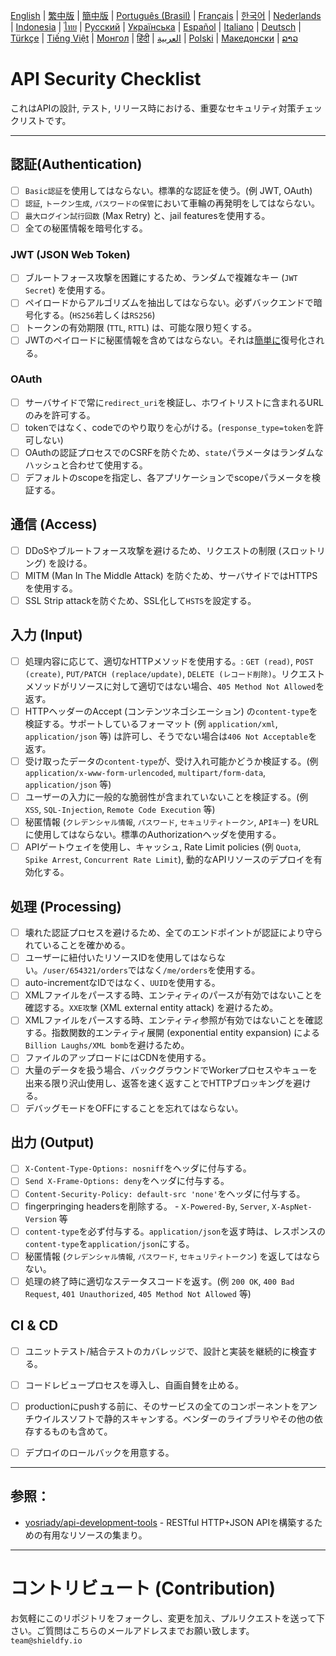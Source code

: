 [English](./README.md) | [繁中版](./README-tw.md) | [簡中版](./README-zh.md) | [Português (Brasil)](./README-pt_BR.md) | [Français](./README-fr.md) | [한국어](./README-ko.md) | [Nederlands](./README-nl.md) | [Indonesia](./README-id.md) | [ไทย](./README-th.md) | [Русский](./README-ru.md) | [Українська](./README-uk.md) | [Español](./README-es.md) | [Italiano](./README-it.md) | [Deutsch](./README-de.md) | [Türkçe](./README-tr.md) | [Tiếng Việt](./README-vi.md) | [Монгол](./README-mn.md) | [हिंदी](./README-hi.md) | [العربية](./README-ar.md) | [Polski](./README-pl.md) | [Македонски](./README-mk.md) | [ລາວ](./README-lo.md)

# API Security Checklist
これはAPIの設計, テスト, リリース時における、重要なセキュリティ対策チェックリストです。


---

## 認証(Authentication)
- [ ] `Basic認証`を使用してはならない。標準的な認証を使う。(例 JWT, OAuth)
- [ ] `認証`, `トークン生成`, `パスワードの保管`において車輪の再発明をしてはならない。
- [ ] `最大ログイン試行回数` (Max Retry) と、jail featuresを使用する。
- [ ] 全ての秘匿情報を暗号化する。

### JWT (JSON Web Token)
- [ ] ブルートフォース攻撃を困難にするため、ランダムで複雑なキー (`JWT Secret`) を使用する。
- [ ] ペイロードからアルゴリズムを抽出してはならない。必ずバックエンドで暗号化する。(`HS256`若しくは`RS256`)
- [ ] トークンの有効期限 (`TTL`, `RTTL`) は、可能な限り短くする。
- [ ] JWTのペイロードに秘匿情報を含めてはならない。それは[簡単に](https://jwt.io/#debugger-io)復号化される。

### OAuth
- [ ] サーバサイドで常に`redirect_uri`を検証し、ホワイトリストに含まれるURLのみを許可する。
- [ ] tokenではなく、codeでのやり取りを心がける。(`response_type=token`を許可しない)
- [ ] OAuthの認証プロセスでのCSRFを防ぐため、`state`パラメータはランダムなハッシュと合わせて使用する。
- [ ] デフォルトのscopeを指定し、各アプリケーションでscopeパラメータを検証する。

## 通信 (Access)
- [ ] DDoSやブルートフォース攻撃を避けるため、リクエストの制限 (スロットリング) を設ける。
- [ ] MITM (Man In The Middle Attack) を防ぐため、サーバサイドではHTTPSを使用する。
- [ ] SSL Strip attackを防ぐため、SSL化して`HSTS`を設定する。

## 入力 (Input)
- [ ] 処理内容に応じて、適切なHTTPメソッドを使用する。: `GET (read)`, `POST (create)`, `PUT/PATCH (replace/update)`, `DELETE (レコード削除)`。リクエストメソッドがリソースに対して適切ではない場合、`405 Method Not Allowed`を返す。
- [ ] HTTPヘッダーのAccept (コンテンツネゴシエーション) の`content-type`を検証する。サポートしているフォーマット (例 `application/xml`, `application/json` 等) は許可し、そうでない場合は`406 Not Acceptable`を返す。
- [ ] 受け取ったデータの`content-type`が、受け入れ可能かどうか検証する。(例 `application/x-www-form-urlencoded`, `multipart/form-data`, `application/json` 等)
- [ ] ユーザーの入力に一般的な脆弱性が含まれていないことを検証する。(例 `XSS`, `SQL-Injection`, `Remote Code Execution` 等)
- [ ] 秘匿情報 (`クレデンシャル情報`, `パスワード`, `セキュリティトークン`, `APIキー`) をURLに使用してはならない。標準のAuthorizationヘッダを使用する。
- [ ] APIゲートウェイを使用し、キャッシュ, Rate Limit policies (例 `Quota`, `Spike Arrest`, `Concurrent Rate Limit`), 動的なAPIリソースのデプロイを有効化する。

## 処理 (Processing)
- [ ] 壊れた認証プロセスを避けるため、全てのエンドポイントが認証により守られていることを確かめる。
- [ ] ユーザーに紐付いたリソースIDを使用してはならない。`/user/654321/orders`ではなく`/me/orders`を使用する。
- [ ] auto-incrementなIDではなく、`UUID`を使用する。
- [ ] XMLファイルをパースする時、エンティティのパースが有効ではないことを確認する。`XXE攻撃` (XML external entity attack) を避けるため。
- [ ] XMLファイルをパースする時、エンティティ参照が有効ではないことを確認する。指数関数的エンティティ展開 (exponential entity expansion) による`Billion Laughs/XML bomb`を避けるため。
- [ ] ファイルのアップロードにはCDNを使用する。
- [ ] 大量のデータを扱う場合、バックグラウンドでWorkerプロセスやキューを出来る限り沢山使用し、返答を速く返すことでHTTPブロッキングを避ける。
- [ ] デバッグモードをOFFにすることを忘れてはならない。

## 出力 (Output)
- [ ] `X-Content-Type-Options: nosniff`をヘッダに付与する。
- [ ] `Send X-Frame-Options: deny`をヘッダに付与する。
- [ ] `Content-Security-Policy: default-src 'none'`をヘッダに付与する。
- [ ] fingerpringing headersを削除する。 - `X-Powered-By`, `Server`, `X-AspNet-Version` 等
- [ ] `content-type`を必ず付与する。`application/json`を返す時は、レスポンスの`content-type`を`application/json`にする。
- [ ] 秘匿情報 (`クレデンシャル情報`, `パスワード`, `セキュリティトークン`) を返してはならない。
- [ ] 処理の終了時に適切なステータスコードを返す。(例 `200 OK`, `400 Bad Request`, `401 Unauthorized`, `405 Method Not Allowed` 等)

## CI & CD
- [ ] ユニットテスト/結合テストのカバレッジで、設計と実装を継続的に検査する。
- [ ] コードレビュープロセスを導入し、自画自賛を止める。
- [ ] productionにpushする前に、そのサービスの全てのコンポーネントをアンチウイルスソフトで静的スキャンする。ベンダーのライブラリやその他の依存するものも含めて。
- [ ] デプロイのロールバックを用意する。


---

## 参照：
- [yosriady/api-development-tools](https://github.com/yosriady/api-development-tools) - RESTful HTTP+JSON APIを構築するための有用なリソースの集まり。


---

# コントリビュート (Contribution)
お気軽にこのリポジトリをフォークし、変更を加え、プルリクエストを送って下さい。ご質問はこちらのメールアドレスまでお願い致します。`team@shieldfy.io`
